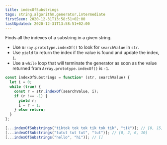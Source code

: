 ```yaml
---
title: indexOfSubstrings
tags: string,algorithm,generator,intermediate
firstSeen: 2020-12-31T13:58:51+02:00
lastUpdated: 2020-12-31T13:58:51+02:00
---
```


Finds all the indexes of a substring in a given string.

- Use `Array.prototype.indexOf()` to look for `searchValue` in `str`.
- Use `yield` to return the index if the value is found and update the index, `i`.
- Use a `while` loop that will terminate the generator as soon as the value returned from `Array.prototype.indexOf()` is `-1`.

```js
const indexOfSubstrings = function* (str, searchValue) {
  let i = 0;
  while (true) {
    const r = str.indexOf(searchValue, i);
    if (r !== -1) {
      yield r;
      i = r + 1;
    } else return;
  }
};
```

```js
[...indexOfSubstrings("tiktok tok tok tik tok tik", "tik")]; // [0, 15, 23]
[...indexOfSubstrings("tutut tut tut", "tut")]; // [0, 2, 6, 10]
[...indexOfSubstrings("hello", "hi")]; // []
```
